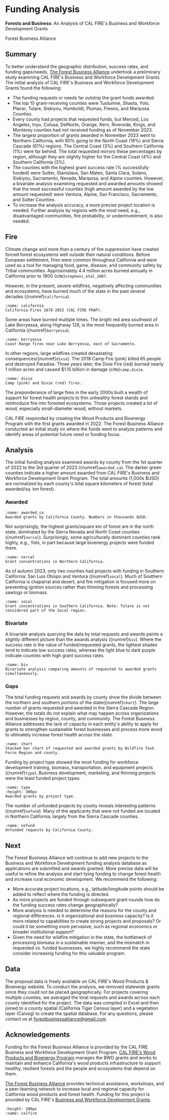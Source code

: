 # Funding Analysis

**Forests and Business**: An Analysis of CAL FIRE's Business and Workforce Development Grants

Forest Business Alliance

## Summary
To better understand the geographic distribution, success rates, and funding gaps/needs, [The Forest Business Alliance](https://www.forestbusinessalliance.org/) undertook a preliminary study examining CAL FIRE's Business and Workforce Development Grants. The initial analysis of CAL FIRE's Business and Workforce Development Grants found the following:

- The funding requests or needs far outstrip the grant funds awarded.
- The top 10 grant-receiving counties were Tuolumne, Shasta, Yolo, Placer, Tulare, Siskiyou, Humboldt, Plumas, Fresno, and Mariposa Counties. 
- Every county had projects that requested funds, but Merced, Los Angeles, Inyo, Colusa, DelNorte, Orange, Kern, Riverside, Kings, and Monterey counties had not received funding as of November 2023.
- The largest proportion of grants awarded in November 2023 went to Northern California, with 80% going to the North Coast (19%) and Sierra Cascade (61%) regions. The Central Coast (3%) and Southern California (1%) were far behind. The total requested mirrors these percentages by region, although they are slightly higher for the Central Coast (4%) and Southern California (3%).
- The counties with the highest grant success rate (% successfully funded) were Sutter, Stanislaus, San Mateo, Santa Clara, Solano, Siskiyou, Sacramento, Nevada, Mariposa, and Alpine counties. However, a bivariate analysis examining requested and awarded amounts showed that the most successful counties (high amount awarded by the low amount requested) were Ventura, Alpine, San Francisco, Sacramento, and Sutter Counties.
- To increase the analysis accuracy, a more precise project location is needed. Further analysis by regions with the most need, e.g., disadvantaged communities, fire probability, or underinvestment, is also needed.

## Fire
Climate change and more than a century of fire suppression have created forced forest ecosystems well outside their natural conditions. Before European settlement, fires were common throughout California and were used as a tool for managing food, game, disease, and community safety by Tribal communities. Approximately 4.4 million acres burned annually in California prior to 1800 {cite}`stephens_etal_2007`.

However, in the present, severe wildfires, negatively affecting communities and ecosystems, have burned much of the state in the past several decades ({numref}`california`).

```{figure} /figures/california.png
:name: california
California Fires 1878-2022 (CAL FIRE FRAP). 
```

Some areas have burned multiple times. The bright red area southeast of Lake Berryessa, along Highway 128, is the most frequently burned area in California ({numref}`berryessa`).

```{figure} /figures/berryessa.png
:name: berryessa
Coast Range fires near Lake Berryessa, east of Sacramento. 
```

In other regions, large wildfires created devastating consequences({numref}`dixie`). The 2018 Camp Fire (pink) killed 85 people and destroyed Paradise. Three years later, the Dixie Fire (red) burned nearly 1 million acres and caused $1.15 billion in damage {cite}`camp,dixie`.

```{figure} /figures/dixie.png
:name: dixie
Camp (pink) and Dixie (red) fires. 
```

The preponderance of large fires in the early 2000s built a wealth of support for forest health projects to thin unhealthy forest stands and reintroduce fire into forested ecosystems. Those projects created a lot of wood, especially small-diameter wood, without markets. 

CAL FIRE responded by creating the Wood Products and Bioenergy Program with the first grants awarded in 2022. The Forest Business Alliance conducted an initial study on where the funds went to analyze patterns and identify areas of potential future need or funding focus.

## Analysis
The initial funding analysis examined awards by county from the 1st quarter of 2022 to the 3rd quarter of 2023 ({numref}`awarded_ca`). The darker green counties indicate a higher amount awarded from CAL FIRE's Business and Workforce Development Grant Program. The total amounts (1,000s $USD) are normalized by each county's total square kilometers of forest (total awarded/sq. km forest).

### Awarded
```{figure} /figures/awarded_ca.png
:name: awarded_ca
Awarded grants by California County. Numbers in thousands $USD. 
```

Not surprisingly, the highest grants/square km of forest are in the north state, dominated by the Sierra Nevada and North Coast counties ({numref}`norcal`). Surprisingly, some agriculturally dominant counties rank highly, e.g., Yolo, in part because large bioenergy projects were funded there.

```{figure} /figures/norcal.png
:name: norcal
Grant concentrations in Northern California. 
```

As of autumn 2023, only two counties had projects with funding in Southern California: San Luis Obispo and Ventura ({numref}`socal`). Much of Southern California is chaparral and desert, and fire mitigation is focused more on preventing ignition sources rather than thinning forests and processing sawlogs or biomass.

```{figure} /figures/socal.png
:name: socal
Grant concentrations in Southern California. Note: Tulare is not considered part of the Socal region.
```

### Bivariate
A bivariate analysis querying the data by total requests and awards paints a slightly different picture than the awards analysis ({numref}`biv`). Where the success rate is the value of funded/requested grants, the lightest shades tend to indicate low success rates, whereas the light blue to dark purple indicate counties with high grant success rates.

```{figure} /figures/biv.png
:name: biv
Bivariate analysis comparing amounts of requested to awarded grants simultaneously.
```

### Gaps
The total funding requests and awards by county show the divide between the northern and southern portions of the state({numref}`chart`). The large number of grants requested and awarded in the Sierra Cascade Region. However, the totals do not explain what may happen across organizations and businesses by region, county, and community. The Forest Business Alliance addresses the lack of capacity in each entity's ability to apply for grants to strengthen sustainable forest businesses and process more wood to ultimately increase forest health across the state.

```{figure} /figures/chart.png
:name: chart
Stacked bar chart of requested and awarded grants by Wildfire Task Force Region and county.
```

Funding by project type showed the most funding for workforce development training, biomass, transportation, and equipment projects ({numref}`type`). Business development, marketing, and thinning projects were the least funded project types.

```{figure} /figures/type.png
:name: type
:height: 300px
Awarded grants by project type.
```
The number of unfunded projects by county reveals interesting patterns ({numref}`nofund`). Many of the applicants that were not funded are located in Northern California, largely from the Sierra Cascade counties.

```{figure} /figures/nofund.png
:name: nofund
Unfunded requests by California County.
```

## Next
The Forest Business Alliance will continue to add new projects to the Business and Workforce Development funding analysis database as applications are submitted and awards granted. More precise data will be useful to refine the analysis and start tying funding to change forest health and increase rural economic development. We recommend the following:

- More accurate project locations, e.g., latitude/longitude points should be added to reflect where the funding is directed.
- As more projects are funded through subsequent grant rounds how do the funding success rates change geographically?
- More analysis is needed to determine the reasons for the county and regional differences. Is it organizational and business capacity? Is it more related to capabilities to create strong projects and proposals? Or could it be something more pervasive, such as regional economics or broader institutional support?
- Given the need for wildfire mitigation in the state, the bottleneck of processing biomass in a sustainable manner, and the mismatch in requested vs. funded businesses, we highly recommend the state consider increasing funding for this valuable program.

## Data
The proposal data is freely available on CAL FIRE's Wood Products & Bioenergy website. To conduct the analysis, we removed statewide grants since they could not be placed geographically. For projects covering multiple counties, we averaged the total requests and awards across each county identified for the project. The data was compiled in Excel and then joined to a county spatial (California Tiger Census layer) and a vegetation layer (Calveg) to create the spatial database. For any questions, please contact us at forestbusinessalliance@gmail.com.

## Acknowledgements
Funding for the Forest Business Alliance is provided by the CAL FIRE Business and Workforce Development Grant Program. [CAL FIRE's Wood Products and Bioenergy Program](https://www.fire.ca.gov/what-we-do/natural-resource-management/environmental-protection-program/wood-products-and-bioenergy) manages the BWD grants and works to maintain and enhance California's wood products infrastructure to support healthy, resilient forests and the people and ecosystems that depend on them.

[The Forest Business Alliance](https://www.forestbusinessalliance.org/) provides technical assistance, workshops, and a peer-learning network to increase local and regional capacity for California wood products and forest health. Funding for this project is provided by CAL FIRE's [Business and Workforce Development Grants](https://www.youtube.com/watch?v=ycVSe4K3EZQ).

```{image} /calfire.png
:height: 200px
:name: calfire
```